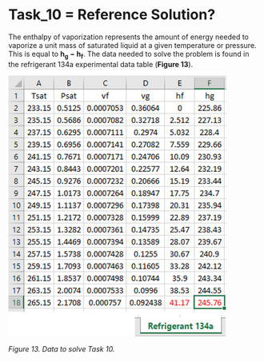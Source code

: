 # Task_10 = Reference Solution?

The enthalpy of vaporization represents the amount of energy needed to vaporize a unit mass of saturated liquid at a given temperature or pressure. This is equal to $\mathbf{h_g-h_f}$. The data needed to solve the problem is found in the refrigerant 134a experimental data table (**Figure 13**).

<img src="https://github.com/IMClick-Project/IQ/blob/main/Cubic%20Equations%20of%20State%20Simulator/MATLAB%20Grader/Assignment%201/Problem%201/Assessment%20and%20Code/T1-10.jpg" width="436" height="522">

*Figure 13. Data to solve Task 10.*